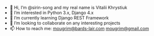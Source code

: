 - 👋 Hi, I’m @sirin-song and my real name is Vitalii Khrystiuk
- 👀 I’m interested in Python 3.x, Django 4.x
- 🌱 I’m currently learning Django REST Framework
- 💞️ I’m looking to collaborate on any interesting projects
- 📫 How to reach me: mougrim@bards-lair.com mougrim@gmail.com

<!---
sirin-song/sirin-song is a ✨ special ✨ repository because its `README.md` (this file) appears on your GitHub profile.
You can click the Preview link to take a look at your changes.
--->
